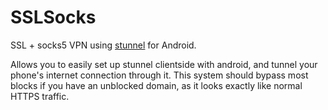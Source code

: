 # SSLSocks
SSL + socks5 VPN using [stunnel](https://www.stunnel.org/) for Android.

Allows you to easily set up stunnel clientside with android, and tunnel your phone's internet connection through it. This system should bypass most blocks if you have an unblocked domain, as it looks exactly like normal HTTPS traffic.
